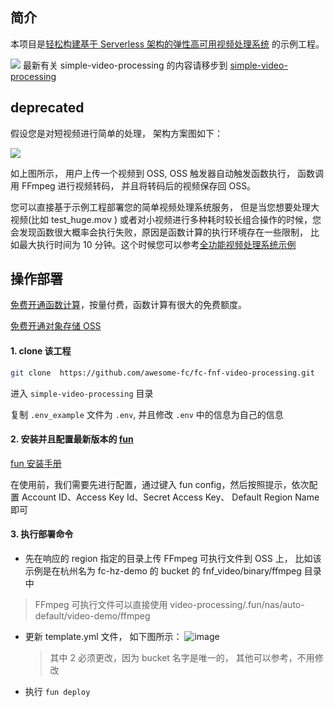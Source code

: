 ## 简介

本项目是[轻松构建基于 Serverless 架构的弹性高可用视频处理系统](https://yq.aliyun.com/articles/727684) 的示例工程。

![](https://img.alicdn.com/tfs/TB1SKvrzbr1gK0jSZFDXXb9yVXa-58-38.png)
最新有关 simple-video-processing 的内容请移步到 [simple-video-processing](https://github.com/awesome-fc/simple-video-processing)


## deprecated

假设您是对短视频进行简单的处理， 架构方案图如下：

![](https://img.alicdn.com/tfs/TB1whybzbj1gK0jSZFuXXcrHpXa-758-329.png)

如上图所示， 用户上传一个视频到 OSS, OSS 触发器自动触发函数执行， 函数调用 FFmpeg 进行视频转码， 并且将转码后的视频保存回 OSS。

您可以直接基于示例工程部署您的简单视频处理系统服务， 但是当您想要处理大视频(比如 test_huge.mov ) 或者对小视频进行多种耗时较长组合操作的时候，您会发现函数很大概率会执行失败，原因是函数计算的执行环境存在一些限制， 比如最大执行时间为 10 分钟。这个时候您可以参考[全功能视频处理系统示例](https://github.com/awesome-fc/fc-fnf-video-processing/tree/master/video-processing)

## 操作部署

[免费开通函数计算](https://statistics.functioncompute.com/?title=ServerlessVideo&theme=ServerlessVideo&author=rsong&src=article&url=http://fc.console.aliyun.com)，按量付费，函数计算有很大的免费额度。

[免费开通对象存储 OSS](oss.console.aliyun.com/)

#### 1. clone 该工程

```bash
git clone  https://github.com/awesome-fc/fc-fnf-video-processing.git
```

进入 `simple-video-processing` 目录

复制 `.env_example` 文件为 `.env`, 并且修改 `.env` 中的信息为自己的信息

#### 2. 安装并且配置最新版本的 [fun](https://help.aliyun.com/document_detail/64204.html)

[fun 安装手册](https://github.com/alibaba/funcraft/blob/master/docs/usage/installation-zh.md)

在使用前，我们需要先进行配置，通过键入 fun config，然后按照提示，依次配置 Account ID、Access Key Id、Secret Access Key、 Default Region Name 即可

#### 3. 执行部署命令

- 先在响应的 region 指定的目录上传 FFmpeg 可执行文件到 OSS 上， 比如该示例是在杭州名为 fc-hz-demo 的 bucket 的 fnf_video/binary/ffmpeg 目录中

> FFmpeg 可执行文件可以直接使用 video-processing/.fun/nas/auto-default/video-demo/ffmpeg

- 更新 template.yml 文件， 如下图所示：
    ![image](https://img.alicdn.com/tfs/TB1tMznzhD1gK0jSZFKXXcJrVXa-1456-978.png)
    > 其中 2 必须更改，因为 bucket 名字是唯一的， 其他可以参考，不用修改

- 执行 `fun deploy`